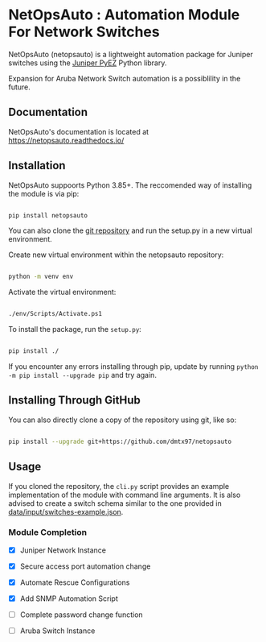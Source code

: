 
# NetOpsAuto : Automation Module For Network Switches

  

NetOpsAuto (netopsauto) is a lightweight automation package for Juniper switches using the [Juniper PyEZ][] Python library.

  

Expansion for Aruba Network Switch automation is a possiblility in the future.

  

## Documentation

  

NetOpsAuto's documentation is located at <https://netopsauto.readthedocs.io/>

  

## Installation

  

NetOpsAuto suppoorts Python 3.85+. The reccomended way of installing the module is via pip:

``` sh

pip install netopsauto

```

  

You can also clone the [git repository][] and run the setup.py in a new virtual environment.

Create new virtual environment within the netopsauto repository:

  

``` sh

python -m venv env

```

  

Activate the virtual environment:

  

``` sh

./env/Scripts/Activate.ps1

```

  

To install the package, run the `setup.py`:

  

``` sh

pip install ./

```

  

If you encounter any errors installing through pip, update by running `python -m pip install --upgrade pip` and try again.

  

## Installing Through GitHub

  

You can also directly clone a copy of the repository using git, like so:

  

``` sh

pip install --upgrade git+https://github.com/dmtx97/netopsauto

```

  

## Usage

  

If you cloned the repository, the `cli.py` script provides an example implementation of the module with command line arguments. It is also advised to create a switch schema similar to the one provided in [data/input/switches-example.json][].

  

[Juniper PyEZ]: https://github.com/Juniper/py-junos-eznc

[git repository]: https://github.com/dmtx97/netopsauto.git

[data/input/switches-example.json]: https://github.com/dmtx97/netopsauto/blob/master/data/input/switches-example.json

### Module Completion

- [X] Juniper Network Instance

- [X] Secure access port automation change

- [X] Automate Rescue Configurations

- [X] Add SNMP Automation Script

- [ ] Complete password change function

- [ ] Aruba Switch Instance